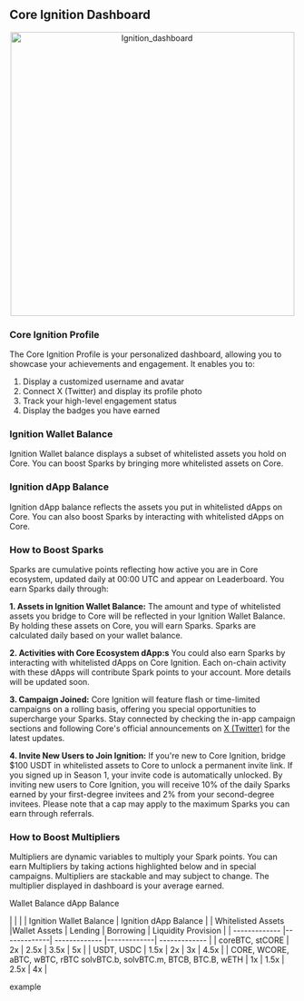 ## Core Ignition Dashboard
<p align="center">
  <img width="500" alt="Ignition_dashboard" src="https://github.com/user-attachments/assets/2cf8b2fa-89da-49f2-b9ac-982636095dfa">
</p>

### Core Ignition Profile  ###
The Core Ignition Profile is your personalized dashboard, allowing you to showcase your achievements and engagement. It enables you to:
1. Display a customized username and avatar
2. Connect X (Twitter) and display its profile photo
3. Track your high-level engagement status
4. Display the badges you have earned

### Ignition Wallet Balance ###
Ignition Wallet balance displays a subset of whitelisted assets you hold on Core. You can boost Sparks by bringing more whitelisted assets on Core.

### Ignition dApp Balance ###
Ignition dApp balance reflects the assets you put in whitelisted dApps on Core. You can also boost Sparks by interacting with whitelisted dApps on Core.

### How to Boost Sparks ###
Sparks are cumulative points reflecting how active you are in Core ecosystem, updated daily at 00:00 UTC and appear on Leaderboard. You earn Sparks daily through:

**1. Assets in Ignition Wallet Balance:**
The amount and type of whitelisted assets you bridge to Core will be reflected in your Ignition Wallet Balance. By holding these assets on Core, you will earn Sparks. Sparks are calculated daily based on your wallet balance.

**2. Activities with Core Ecosystem dApp:s**
You could also earn Sparks by interacting with whitelisted dApps on Core Ignition. Each on-chain activity with these dApps will contribute Spark points to your account. More details will be updated soon.

**3. Campaign Joined:**
Core Ignition will feature flash or time-limited campaigns on a rolling basis, offering you special opportunities to supercharge your Sparks. Stay connected by checking the in-app campaign sections and following Core's official announcements on [X (Twitter)](https://x.com/Coredao_Org) for the latest updates.

**4. Invite New Users to Join Ignition:**
If you're new to Core Ignition, bridge $100 USDT in whitelisted assets to Core to unlock a permanent invite link. If you signed up in Season 1, your invite code is automatically unlocked. By inviting new users to Core Ignition, you will receive 10% of the daily Sparks earned by your first-degree invitees and 2% from your second-degree invitees. Please note that a cap may apply to the maximum Sparks you can earn through referrals. 


### How to Boost Multipliers ###
Multipliers are dynamic variables to multiply your Spark points. You can earn Multipliers by taking actions highlighted below and in special campaigns. Multipliers are stackable and may subject to change. The multiplier displayed in dashboard is your average earned.

Wallet Balance
dApp Balance

|   |  |  | Ignition Wallet Balance | Ignition dApp Balance | 
| Whitelisted Assets  |Wallet Assets | Lending | Borrowing | Liquidity Provision | 
| ------------- |-------------| ------------- |-------------| ------------- |
| coreBTC, stCORE | 2x | 2.5x | 3.5x | 5x |
| USDT, USDC | 1.5x | 2x | 3x | 4.5x |
| CORE, WCORE, aBTC, wBTC, rBTC solvBTC.b, solvBTC.m, BTCB, BTC.B, wETH | 1x | 1.5x | 2.5x | 4x |


example 

